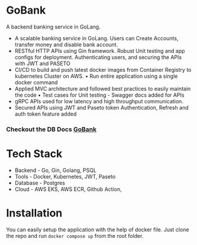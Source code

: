 # GoBank 

A backend banking service in GoLang. 
- A scalable banking service in GoLang. Users can Create Accounts, transfer money and disable bank account. 
- RESTful HTTP APIs using Gin framework. Robust Unit testing and app configs for deployment. Authenticating users, and securing the APIs with JWT and PASETO 
- CI/CD to build and push latest docker images from Container Registry to kubernetes Cluster on AWS. • Run entire application using a single docker command 
- Applied MVC architecture and followed best practices to easily maintain the code • Test cases for Unit testing - Swagger docs added for APIs 
- gRPC APIs used for low latency and high throughput communication. 
- Secured APIs using JWT and Paseto token Authentication, Refresh and auth token feature added 

### Checkout the DB Docs [GoBank](https://dbdocs.io/sanjay22rajpoot/GoBank?view=relationships) 

# Tech Stack 
- Backend - Go, Gin, Golang, PSQL 
- Tools - Docker, Kubernetes, JWT, Paseto 
- Database - Postgres 
- Cloud - AWS EKS, AWS ECR, Github Action, 

# Installation 
You can easily setup the application with the help of docker file. Just clone the repo and run `docker compose up` from the root folder.